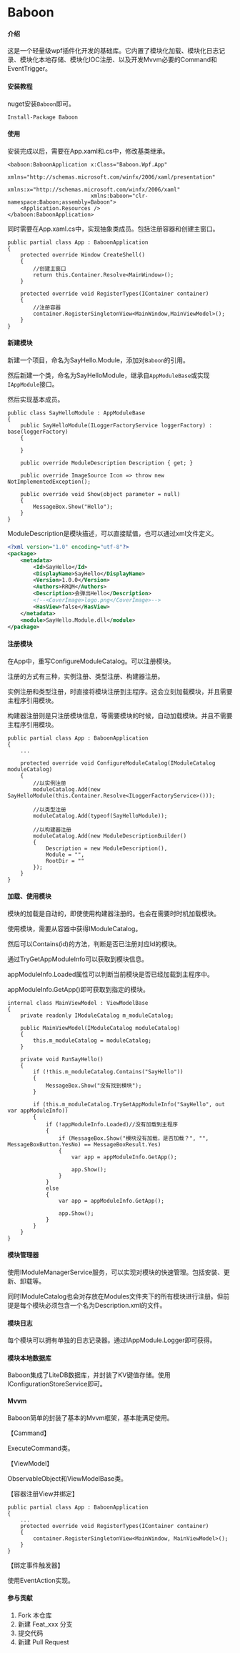 # Baboon

#### 介绍
这是一个轻量级wpf插件化开发的基础库。它内置了模块化加载、模块化日志记录、模块化本地存储、模块化IOC注册、以及开发Mvvm必要的Command和EventTrigger。

#### 安装教程

nuget安装`Baboon`即可。

```
Install-Package Baboon
```

#### 使用

安装完成以后，需要在App.xaml和.cs中，修改基类继承。

```
<baboon:BaboonApplication x:Class="Baboon.Wpf.App"
                          xmlns="http://schemas.microsoft.com/winfx/2006/xaml/presentation"
                          xmlns:x="http://schemas.microsoft.com/winfx/2006/xaml"
                          xmlns:baboon="clr-namespace:Baboon;assembly=Baboon">
    <Application.Resources />
</baboon:BaboonApplication>
```

同时需要在App.xaml.cs中，实现抽象类成员。包括注册容器和创建主窗口。

```
public partial class App : BaboonApplication
{
    protected override Window CreateShell()
    {
        //创建主窗口
        return this.Container.Resolve<MainWindow>();
    }

    protected override void RegisterTypes(IContainer container)
    {
        //注册容器
        container.RegisterSingletonView<MainWindow,MainViewModel>();
    }
}
```

#### 新建模块

新建一个项目，命名为SayHello.Module，添加对`Baboon`的引用。

然后新建一个类，命名为SayHelloModule，继承自`AppModuleBase`或实现`IAppModule`接口。

然后实现基本成员。

```
public class SayHelloModule : AppModuleBase
{
    public SayHelloModule(ILoggerFactoryService loggerFactory) : base(loggerFactory)
    {
       
    }

    public override ModuleDescription Description { get; }

    public override ImageSource Icon => throw new NotImplementedException();

    public override void Show(object parameter = null)
    {
        MessageBox.Show("Hello");
    }
}
```

ModuleDescription是模块描述，可以直接赋值，也可以通过xml文件定义。

```xml
<?xml version="1.0" encoding="utf-8"?>
<package>
	<metadata>
		<Id>SayHello</Id>
		<DisplayName>SayHello</DisplayName>
		<Version>1.0.0</Version>
		<Authors>RRQM</Authors>
		<Description>会弹出Hello</Description>
		<!--<CoverImage>logo.png</CoverImage>-->
		<HasView>false</HasView>
	</metadata>
	<module>SayHello.Module.dll</module>
</package>
```

#### 注册模块

在App中，重写ConfigureModuleCatalog。可以注册模块。

注册的方式有三种，实例注册、类型注册、构建器注册。

实例注册和类型注册，时直接将模块注册到主程序。这会立刻加载模块，并且需要主程序引用模块。

构建器注册则是只注册模块信息，等需要模块的时候，自动加载模块。并且不需要主程序引用模块。

```
public partial class App : BaboonApplication
{
    ...

    protected override void ConfigureModuleCatalog(IModuleCatalog moduleCatalog)
    {
        //以实例注册
        moduleCatalog.Add(new SayHelloModule(this.Container.Resolve<ILoggerFactoryService>()));

        //以类型注册
        moduleCatalog.Add(typeof(SayHelloModule));

        //以构建器注册
        moduleCatalog.Add(new ModuleDescriptionBuilder()
        {
            Description = new ModuleDescription(),
            Module = "",
            RootDir = ""
        });
    }
}
```

#### 加载、使用模块

模块的加载是自动的，即使使用构建器注册的。也会在需要时时机加载模块。

使用模块，需要从容器中获得IModuleCatalog。

然后可以Contains(id)的方法，判断是否已注册对应Id的模块。

通过TryGetAppModuleInfo可以获取到模块信息。

appModuleInfo.Loaded属性可以判断当前模块是否已经加载到主程序中。

appModuleInfo.GetApp()即可获取到指定的模块。

```
internal class MainViewModel : ViewModelBase
{
    private readonly IModuleCatalog m_moduleCatalog;

    public MainViewModel(IModuleCatalog moduleCatalog)
    {
        this.m_moduleCatalog = moduleCatalog;
    }

    private void RunSayHello()
    {
        if (!this.m_moduleCatalog.Contains("SayHello"))
        {
            MessageBox.Show("没有找到模块");
        }

        if (this.m_moduleCatalog.TryGetAppModuleInfo("SayHello", out var appModuleInfo))
        {
            if (!appModuleInfo.Loaded)//没有加载到主程序
            {
                if (MessageBox.Show("模块没有加载，是否加载？", "", MessageBoxButton.YesNo) == MessageBoxResult.Yes)
                {
                    var app = appModuleInfo.GetApp();

                    app.Show();
                }
            }
            else
            {
                var app = appModuleInfo.GetApp();

                app.Show();
            }
        }
    }
}
```

#### 模块管理器

使用IModuleManagerService服务，可以实现对模块的快速管理。包括安装、更新、卸载等。

同时IModuleCatalog也会对存放在Modules文件夹下的所有模块进行注册。但前提是每个模块必须包含一个名为Description.xml的文件。

#### 模块日志

每个模块可以拥有单独的日志记录器。通过IAppModule.Logger即可获得。

#### 模块本地数据库

Baboon集成了LiteDB数据库，并封装了KV键值存储。使用IConfigurationStoreService即可。

#### Mvvm

Baboon简单的封装了基本的Mvvm框架，基本能满足使用。

【Cammand】

ExecuteCommand类。

【ViewModel】

ObservableObject和ViewModelBase类。

【容器注册View并绑定】

```
public partial class App : BaboonApplication
{
    ...
    protected override void RegisterTypes(IContainer container)
    {
        container.RegisterSingletonView<MainWindow, MainViewModel>();
    }
}
```

【绑定事件触发器】

使用EventAction实现。







#### 参与贡献

1.  Fork 本仓库
2.  新建 Feat_xxx 分支
3.  提交代码
4.  新建 Pull Request 
